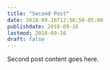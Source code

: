 ```yaml
---
title: "Second Post"
date: 2018-09-16T12:56:50-05:00
publishdate: 2018-09-16
lastmod: 2018-09-16
draft: false
---
```


Second post content goes here.